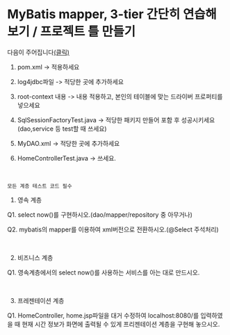 # MyBatis mapper, 3-tier 간단히 연습해보기 / 프로젝트 틀 만들기

다음이 주어집니다[(클릭)](https://github.com/sonchanwoo/workbook/blob/main/gugucoding_spring/resource/frame.md)

1. pom.xml -> 적용하세요

1. log4jdbc파일 -> 적당한 곳에 추가하세요

2. root-context 내용 -> 내용 적용하고, 본인의 테이블에 맞는 드라이버 프로퍼티를 넣으세요

3. SqlSessionFactoryTest.java -> 적당한 패키지 만들어 포함 후 성공시키세요(dao,service 등 test할 때 쓰세요)

4. MyDAO.xml -> 적당한 곳에 추가하세요

5. HomeControllerTest.java -> 쓰세요.

<br/>

`모든 계층 테스트 코드 필수`

1. 영속 계층

Q1. select now()를 구현하시오.(dao/mapper/repository 중 아무거나)

Q2. mybatis의 mapper를 이용하여 xml버전으로 전환하시오.(@Select 주석처리)


<br/>

2. 비즈니스 계층

Q1. 영속계층에서의 select now()를 사용하는 서비스를 아는 대로 만드시오.

<br/>

3. 프레젠테이션 계층

Q1. HomeController, home.jsp파일을 대거 수정하여 localhost:8080/를 입력하였을 때 현재 시간 정보가 화면에 출력될 수 있게 프리젠테이션 계층을 구현해 놓으시오.